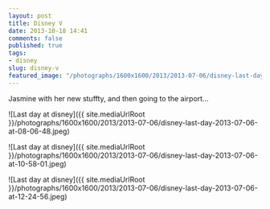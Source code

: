 ```yaml
---
layout: post
title: Disney V
date: 2013-10-18 14:41
comments: false
published: true
tags:
- disney
slug: disney-v
featured_image: "/photographs/1600x1600/2013/2013-07-06/disney-last-day-2013-07-06-at-08-06-48.jpeg"
---
```

Jasmine with her new stuffty, and then going to the airport...

![Last day at disney]({{ site.mediaUrlRoot }}/photographs/1600x1600/2013/2013-07-06/disney-last-day-2013-07-06-at-08-06-48.jpeg)

![Last day at disney]({{ site.mediaUrlRoot }}/photographs/1600x1600/2013/2013-07-06/disney-last-day-2013-07-06-at-10-58-01.jpeg)

![Last day at disney]({{ site.mediaUrlRoot }}/photographs/1600x1600/2013/2013-07-06/disney-last-day-2013-07-06-at-12-24-56.jpeg)
